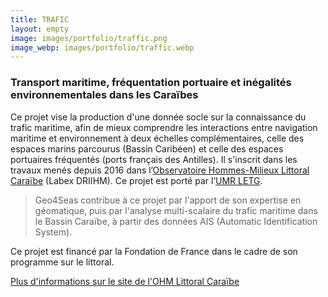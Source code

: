 ```yaml
---
title: TRAFIC
layout: empty
image: images/portfolio/traffic.png
image_webp: images/portfolio/traffic.webp
---
```


### Transport maritime, fréquentation portuaire et inégalités environnementales dans les Caraïbes


Ce projet vise la production d'une donnée socle sur la connaissance du trafic maritime, afin de mieux comprendre les interactions entre navigation maritime et environnement à deux échelles complémentaires, celle des espaces marins parcourus (Bassin Caribéen) et celle des espaces portuaires fréquentés (ports français des Antilles). Il s'inscrit dans les travaux menés depuis 2016 dans l’[Observatoire Hommes-Milieux Littoral Caraïbe](https://ohm-littoral-caraibe.in2p3.fr/) (Labex DRIIHM). Ce projet est porté par l’[UMR LETG](https://letg.cnrs.fr/).


> Geo4Seas contribue à ce projet par l'apport de son expertise en géomatique, puis par l'analyse multi-scalaire du trafic maritime dans le Bassin Caraïbe, à partir des données AIS (Automatic Identification System).

Ce projet est financé par la Fondation de France dans le cadre de son programme sur le littoral.

[Plus d'informations sur le site de l'OHM Littoral Caraïbe](https://ohm-littoral-caraibe.in2p3.fr/methodologie#trafic)